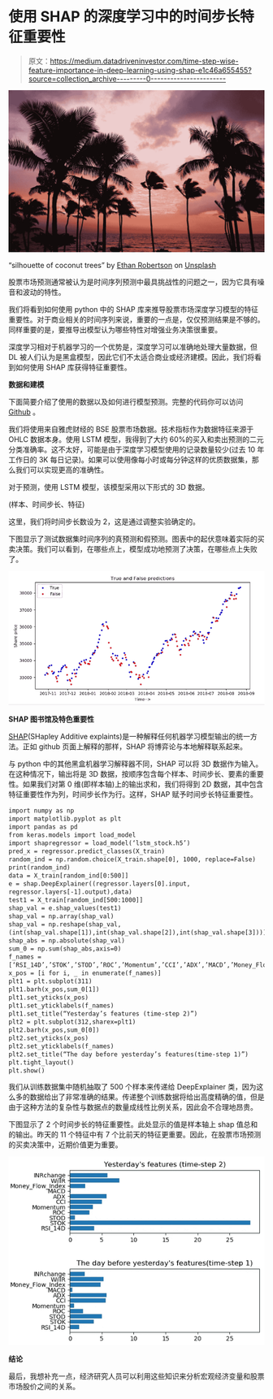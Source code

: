 # 使用 SHAP 的深度学习中的时间步长特征重要性

> 原文：<https://medium.datadriveninvestor.com/time-step-wise-feature-importance-in-deep-learning-using-shap-e1c46a655455?source=collection_archive---------0----------------------->

![](img/a80b77107d7cdb871cadbdac8690d330.png)

“silhouette of coconut trees” by [Ethan Robertson](https://unsplash.com/@ethanrobertson?utm_source=medium&utm_medium=referral) on [Unsplash](https://unsplash.com?utm_source=medium&utm_medium=referral)

股票市场预测通常被认为是时间序列预测中最具挑战性的问题之一，因为它具有噪音和波动的特性。

我们将看到如何使用 python 中的 SHAP 库来推导股票市场深度学习模型的特征重要性。对于商业相关的时间序列来说，重要的一点是，仅仅预测结果是不够的。同样重要的是，要推导出模型认为哪些特性对增强业务决策很重要。

深度学习相对于机器学习的一个优势是，深度学习可以准确地处理大量数据，但 DL 被人们认为是黑盒模型，因此它们不太适合商业或经济建模。因此，我们将看到如何使用 SHAP 库获得特征重要性。

**数据和建模**

下面简要介绍了使用的数据以及如何进行模型预测。完整的代码你可以访问 [Github](https://github.com/aarsht/stock-prediction) 。

我们将使用来自雅虎财经的 BSE 股票市场数据。技术指标作为数据特征来源于 OHLC 数据本身。使用 LSTM 模型，我得到了大约 60%的买入和卖出预测的二元分类准确率。这不太好，可能是由于深度学习模型使用的记录数量较少(过去 10 年工作日的 3K 每日记录)。如果可以使用像每小时或每分钟这样的优质数据集，那么我们可以实现更高的准确性。

对于预测，使用 LSTM 模型，该模型采用以下形式的 3D 数据。

(样本、时间步长、特征)

这里，我们将时间步长数设为 2，这是通过调整实验确定的。

下图显示了测试数据集时间序列的真预测和假预测。图表中的起伏意味着实际的买卖决策。我们可以看到，在哪些点上，模型成功地预测了决策，在哪些点上失败了。

![](img/42057cba82265fddbce9358163f41093.png)

**SHAP 图书馆及特色重要性**

[SHAP](https://github.com/slundberg/shap)(SHapley Additive explaints)是一种解释任何机器学习模型输出的统一方法。正如 github 页面上解释的那样，SHAP 将博弈论与本地解释联系起来。

与 python 中的其他黑盒机器学习解释器不同，SHAP 可以将 3D 数据作为输入。在这种情况下，输出将是 3D 数据，按顺序包含每个样本、时间步长、要素的重要性。如果我们对第 0 维(即样本轴)上的输出求和，我们将得到 2D 数据，其中包含特征重要性作为列，时间步长作为行。这样，SHAP 赋予时间步长特征重要性。

```
import numpy as np
import matplotlib.pyplot as plt
import pandas as pd
from keras.models import load_model
import shapregressor = load_model(‘lstm_stock.h5’)
pred_x = regressor.predict_classes(X_train)
random_ind = np.random.choice(X_train.shape[0], 1000, replace=False)
print(random_ind)
data = X_train[random_ind[0:500]]
e = shap.DeepExplainer((regressor.layers[0].input, regressor.layers[-1].output),data)
test1 = X_train[random_ind[500:1000]]
shap_val = e.shap_values(test1)
shap_val = np.array(shap_val)
shap_val = np.reshape(shap_val,(int(shap_val.shape[1]),int(shap_val.shape[2]),int(shap_val.shape[3])))
shap_abs = np.absolute(shap_val)
sum_0 = np.sum(shap_abs,axis=0)
f_names = [‘RSI_14D’,’STOK’,’STOD’,’ROC’,’Momentum’,’CCI’,’ADX’,’MACD’,’Money_Flow_Index’,’WillR’,’INRchange’]
x_pos = [i for i, _ in enumerate(f_names)]
plt1 = plt.subplot(311)
plt1.barh(x_pos,sum_0[1])
plt1.set_yticks(x_pos)
plt1.set_yticklabels(f_names)
plt1.set_title(“Yesterday’s features (time-step 2)”)
plt2 = plt.subplot(312,sharex=plt1)
plt2.barh(x_pos,sum_0[0])
plt2.set_yticks(x_pos)
plt2.set_yticklabels(f_names)
plt2.set_title(“The day before yesterday’s features(time-step 1)”)
plt.tight_layout()
plt.show()
```

我们从训练数据集中随机抽取了 500 个样本来传递给 DeepExplainer 类，因为这么多的数据给出了非常准确的结果。传递整个训练数据将给出高度精确的值，但是由于这种方法的复杂性与数据点的数量成线性比例关系，因此会不合理地昂贵。

下图显示了 2 个时间步长的特征重要性。此处显示的值是样本轴上 shap 值总和的输出。昨天的 11 个特征中有 7 个比前天的特征更重要。因此，在股票市场预测的买卖决策中，近期价值更为重要。

![](img/dcbc489d772a3440697fd9e7c2e14fdd.png)

**结论**

最后，我想补充一点，经济研究人员可以利用这些知识来分析宏观经济变量和股票市场股价之间的关系。